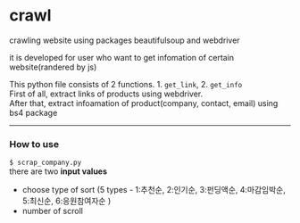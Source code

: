 # crawl
crawling website using packages beautifulsoup and webdriver  

it is developed for user who want to get infomation of certain website(randered by js)  

This python file consists of 2 functions. 1. `get_link`, 2. `get_info `  
First of all, extract links of products using webdriver.  
After that, extract infoamation of product(company, contact, email) using bs4 package 

---
### How to use  
```$ scrap_company.py ```  
there are two **input values**  
- choose type of sort (5 types - 1:추천순, 2:인기순, 3:펀딩액순, 4:마감임박순, 5:최신순, 6:응원참여자순 )
- number of scroll
